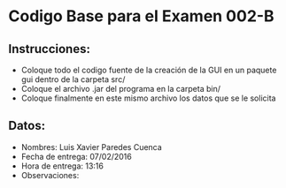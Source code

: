 # Codigo Base para el Examen 002-B

## Instrucciones:
- Coloque todo el codigo fuente de la creación de la GUI en un paquete gui dentro de la carpeta src/
- Coloque el archivo .jar del programa en la carpeta bin/
- Coloque finalmente en este mismo archivo los datos que se le solicita

## Datos:
- Nombres: Luis Xavier Paredes Cuenca  
- Fecha de entrega: 07/02/2016
- Hora de entrega: 13:16
- Observaciones: 

